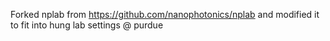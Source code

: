 Forked nplab from https://github.com/nanophotonics/nplab and modified it to fit into hung lab settings @ purdue

